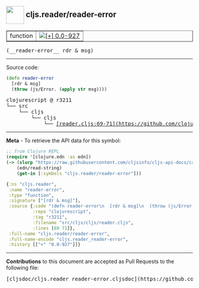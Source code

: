 ## <img width="48px" valign="middle" src="http://i.imgur.com/Hi20huC.png"> cljs.reader/reader-error

 <table border="1">
<tr>

<td>function</td>
<td><a href="https://github.com/cljsinfo/cljs-api-docs/tree/0.0-927"><img valign="middle" alt="[+] 0.0-927" src="https://img.shields.io/badge/+-0.0--927-lightgrey.svg"></a> </td>
</tr>
</table>

 <samp>
(__reader-error__ rdr & msg)<br>
</samp>

---





Source code:

```clj
(defn reader-error
  [rdr & msg]
  (throw (js/Error. (apply str msg))))
```

 <pre>
clojurescript @ r3211
└── src
    └── cljs
        └── cljs
            └── <ins>[reader.cljs:69-71](https://github.com/clojure/clojurescript/blob/r3211/src/cljs/cljs/reader.cljs#L69-L71)</ins>
</pre>


---

__Meta__ - To retrieve the API data for this symbol:

```clj
;; from Clojure REPL
(require '[clojure.edn :as edn])
(-> (slurp "https://raw.githubusercontent.com/cljsinfo/cljs-api-docs/catalog/cljs-api.edn")
    (edn/read-string)
    (get-in [:symbols "cljs.reader/reader-error"]))
```

```clj
{:ns "cljs.reader",
 :name "reader-error",
 :type "function",
 :signature ["[rdr & msg]"],
 :source {:code "(defn reader-error\n  [rdr & msg]\n  (throw (js/Error. (apply str msg))))",
          :repo "clojurescript",
          :tag "r3211",
          :filename "src/cljs/cljs/reader.cljs",
          :lines [69 71]},
 :full-name "cljs.reader/reader-error",
 :full-name-encode "cljs.reader_reader-error",
 :history [["+" "0.0-927"]]}

```

---

__Contributions__ to this document are accepted as Pull Requests to the following file:

 <pre>
[cljsdoc/cljs.reader_reader-error.cljsdoc](https://github.com/cljsinfo/cljs-api-docs/blob/master/cljsdoc/cljs.reader_reader-error.cljsdoc)
</pre>

